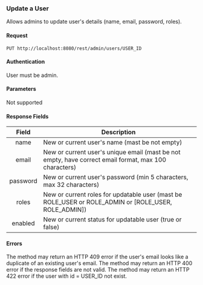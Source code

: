 ### Update a User
Allows admins to update user's details (name, email, password, roles).

#### Request
`PUT http://localhost:8080/rest/admin/users/USER_ID`

#### Authentication
User must be admin.

#### Parameters
Not supported

#### Response Fields
|  Field   | Description                                                                                           |
|:--------:|-------------------------------------------------------------------------------------------------------|
|   name   | New or current user's name (mast be not empty)                                                        |
|   email  | New or current user's unique email (mast be not empty, have correct email format, max 100 characters) |
| password | New or current user's password (min 5 characters, max 32 characters)                                  |
|   roles  | New or current roles for updatable user (mast be ROLE_USER or ROLE_ADMIN or [ROLE_USER, ROLE_ADMIN])  |
| enabled  | New or current status for updatable user (true or false)                                              |

#### Errors
The method may return an HTTP 409 error if the user's email looks like a duplicate of an existing user's email.
The method may return an HTTP 400 error if the response fields are not valid.
The method may return an HTTP 422 error if the user with id = USER_ID not exist.